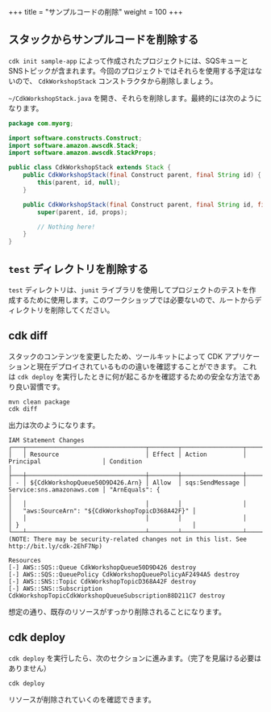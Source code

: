 +++
title = "サンプルコードの削除"
weight = 100
+++

## スタックからサンプルコードを削除する

`cdk init sample-app` によって作成されたプロジェクトには、SQSキューとSNSトピックが含まれます。今回のプロジェクトではそれらを使用する予定はないので、 `CdkWorkshopStack` コンストラクタから削除しましょう。

`~/CdkWorkshopStack.java` を開き、それらを削除します。最終的には次のようになります。

```java
package com.myorg;

import software.constructs.Construct;
import software.amazon.awscdk.Stack;
import software.amazon.awscdk.StackProps;

public class CdkWorkshopStack extends Stack {
    public CdkWorkshopStack(final Construct parent, final String id) {
        this(parent, id, null);
    }

    public CdkWorkshopStack(final Construct parent, final String id, final StackProps props) {
        super(parent, id, props);

        // Nothing here!
    }
}
```

## `test` ディレクトリを削除する

`test` ディレクトリは、`junit` ライブラリを使用してプロジェクトのテストを作成するために使用します。このワークショップでは必要ないので、ルートからディレクトリを削除してください。

## cdk diff

スタックのコンテンツを変更したため、ツールキットによって CDK アプリケーションと現在デプロイされているものの違いを確認することができます。 これは `cdk deploy` を実行したときに何が起こるかを確認するための安全な方法であり良い習慣です。

```
mvn clean package
cdk diff
```

出力は次のようになります。

```
IAM Statement Changes
┌───┬─────────────────────────────────┬────────┬─────────────────┬───────────────────────────┬──────────────────────────────────────────────────┐
│   │ Resource                        │ Effect │ Action          │ Principal                 │ Condition                                        │
├───┼─────────────────────────────────┼────────┼─────────────────┼───────────────────────────┼──────────────────────────────────────────────────┤
│ - │ ${CdkWorkshopQueue50D9D426.Arn} │ Allow  │ sqs:SendMessage │ Service:sns.amazonaws.com │ "ArnEquals": {                                   │
│   │                                 │        │                 │                           │   "aws:SourceArn": "${CdkWorkshopTopicD368A42F}" │
│   │                                 │        │                 │                           │ }                                                │
└───┴─────────────────────────────────┴────────┴─────────────────┴───────────────────────────┴──────────────────────────────────────────────────┘
(NOTE: There may be security-related changes not in this list. See http://bit.ly/cdk-2EhF7Np)

Resources
[-] AWS::SQS::Queue CdkWorkshopQueue50D9D426 destroy
[-] AWS::SQS::QueuePolicy CdkWorkshopQueuePolicyAF2494A5 destroy
[-] AWS::SNS::Topic CdkWorkshopTopicD368A42F destroy
[-] AWS::SNS::Subscription CdkWorkshopTopicCdkWorkshopQueueSubscription88D211C7 destroy
```

想定の通り、既存のリソースがすっかり削除されることになります。

## cdk deploy

`cdk deploy` を実行したら、次のセクションに進みます。（完了を見届ける必要はありません）

```
cdk deploy
```

リソースが削除されていくのを確認できます。
